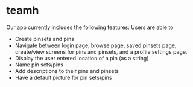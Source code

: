 # teamh

Our app currently includes the following features:
Users are able to
- Create pinsets and pins
- Navigate between login page, browse page, saved pinsets page, create/view screens for pins and pinsets,
 and a profile settings page.
- Display the user entered location of a pin (as a string)
- Name pin sets/pins
- Add descriptions to their pins and pinsets
- Have a default picture for pin sets/pins
